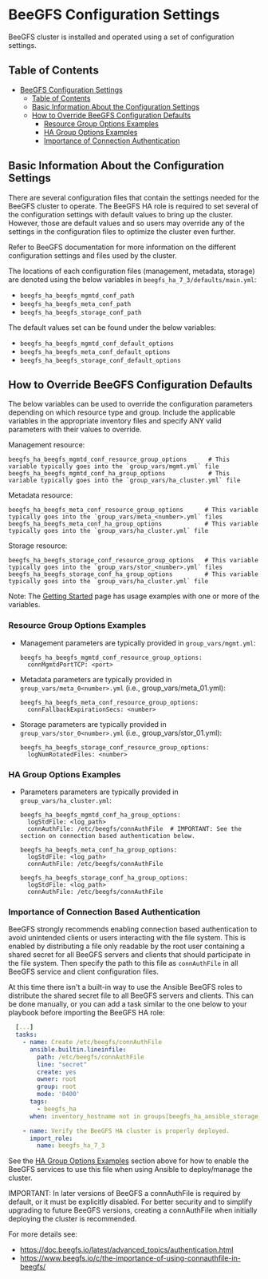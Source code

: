<a name="beegfs-configuration-settings"></a>
# BeeGFS Configuration Settings

BeeGFS cluster is installed and operated using a set of configuration settings.

<a name="table-of-contents"></a>
## Table of Contents

- [BeeGFS Configuration Settings](#beegfs-configuration-settings)
  - [Table of Contents](#table-of-contents)
  - [Basic Information About the Configuration Settings](#basic-information-about-the-configuration-settings)
  - [How to Override BeeGFS Configuration Defaults](#how-to-override-beegfs-configuration-defaults)
    - [Resource Group Options Examples](#resource-group-options-examples)
    - [HA Group Options Examples](#ha-group-options-examples)
    - [Importance of Connection Authentication](#importance-of-conn-auth)

<a name="basic-information-about-the-configuration-settings"></a>
## Basic Information About the Configuration Settings

There are several configuration files that contain the settings needed for the BeeGFS cluster to operate. The BeeGFS HA 
role is required to set several of the configuration settings with default values to bring up the cluster. However, 
those are default values and so users may override any of the settings in the configuration files to optimize
the cluster even further.

Refer to BeeGFS documentation for more information on the different configuration settings and files used by the 
cluster.

The locations of each configuration files (management, metadata, storage) are denoted using the below variables in
`beegfs_ha_7_3/defaults/main.yml`:
- `beegfs_ha_beegfs_mgmtd_conf_path`
- `beegfs_ha_beegfs_meta_conf_path`
- `beegfs_ha_beegfs_storage_conf_path`

The default values set can be found under the below variables:
- `beegfs_ha_beegfs_mgmtd_conf_default_options`
- `beegfs_ha_beegfs_meta_conf_default_options`
- `beegfs_ha_beegfs_storage_conf_default_options`

<a name="how-to-override-beegfs-configuration-defaults"></a>
## How to Override BeeGFS Configuration Defaults

The below variables can be used to override the configuration parameters depending on which resource type and group. 
Include the applicable variables in the appropriate inventory files and specify ANY valid parameters with their values 
to override.

Management resource:

    beegfs_ha_beegfs_mgmtd_conf_resource_group_options      # This variable typically goes into the `group_vars/mgmt.yml` file
    beegfs_ha_beegfs_mgmtd_conf_ha_group_options            # This variable typically goes into the `group_vars/ha_cluster.yml` file

Metadata resource:

    beegfs_ha_beegfs_meta_conf_resource_group_options      # This variable typically goes into the `group_vars/meta_<number>.yml` files
    beegfs_ha_beegfs_meta_conf_ha_group_options            # This variable typically goes into the `group_vars/ha_cluster.yml` file

Storage resource:

    beegfs_ha_beegfs_storage_conf_resource_group_options   # This variable typically goes into the `group_vars/stor_<number>.yml` files
    beegfs_ha_beegfs_storage_conf_ha_group_options         # This variable typically goes into the `group_vars/ha_cluster.yml` file


Note: The [Getting Started](getting_started.md) page has usage examples with one or more of the variables. 

<a name="resource-group-options-example"></a>
### Resource Group Options Examples

- Management parameters are typically provided in `group_vars/mgmt.yml`:
  ```
  beegfs_ha_beegfs_mgmtd_conf_resource_group_options:
    connMgmtdPortTCP: <port>
  ```
- Metadata parameters are typically provided in `group_vars/meta_0<number>.yml` (i.e., group_vars/meta_01.yml):
  ``` 
  beegfs_ha_beegfs_meta_conf_resource_group_options:
    connFallbackExpirationSecs: <number>
  ```
- Storage parameters are typically provided in `group_vars/stor_0<number>.yml` (i.e., group_vars/stor_01.yml):
  ```
  beegfs_ha_beegfs_storage_conf_resource_group_options:
    logNumRotatedFiles: <number>
  ```

<a name="ha-group-options-example"></a>
### HA Group Options Examples

- Parameters parameters are typically provided in `group_vars/ha_cluster.yml`:
  ```
  beegfs_ha_beegfs_mgmtd_conf_ha_group_options:
    logStdFile: <log_path>
    connAuthFile: /etc/beegfs/connAuthFile  # IMPORTANT: See the section on connection based authentication below.

  beegfs_ha_beegfs_meta_conf_ha_group_options:
    logStdFile: <log_path>
    connAuthFile: /etc/beegfs/connAuthFile

  beegfs_ha_beegfs_storage_conf_ha_group_options:
    logStdFile: <log_path>
    connAuthFile: /etc/beegfs/connAuthFile    
  ```

<a name="importance-of-conn-auth"></a>
### Importance of Connection Based Authentication

BeeGFS strongly recommends enabling connection based authentication to avoid unintended clients or users interacting
with the file system. This is enabled by distributing a file only readable by the root user containing a shared secret 
for all BeeGFS servers and clients that should participate in the file system. Then specify the path to this file as 
`connAuthFile` in all BeeGFS service and client configuration files. 

At this time there isn't a built-in way to use the Ansible BeeGFS roles to distribute the shared secret file to all 
BeeGFS servers and clients. This can be done manually, or you can add a task similar to the one below to your playbook 
before importing the BeeGFS HA role:

```yaml
  [...]
  tasks:
    - name: Create /etc/beegfs/connAuthFile 
      ansible.builtin.lineinfile:
        path: /etc/beegfs/connAuthFile
        line: "secret"
        create: yes
        owner: root
        group: root
        mode: '0400'
      tags:
        - beegfs_ha
      when: inventory_hostname not in groups[beegfs_ha_ansible_storage_group]

    - name: Verify the BeeGFS HA cluster is properly deployed.
      import_role:
        name: beegfs_ha_7_3
```

See the [HA Group Options Examples](#ha-group-options-example) section above for how to enable the BeeGFS services
to use this file when using Ansible to deploy/manage the cluster. 

IMPORTANT: In later versions of BeeGFS a connAuthFile is required by default, or it must be explicitly disabled.
For better security and to simplify upgrading to future BeeGFS versions, creating a connAuthFile when initially 
deploying the cluster is recommended.

For more details see:

* https://doc.beegfs.io/latest/advanced_topics/authentication.html
* https://www.beegfs.io/c/the-importance-of-using-connauthfile-in-beegfs/
